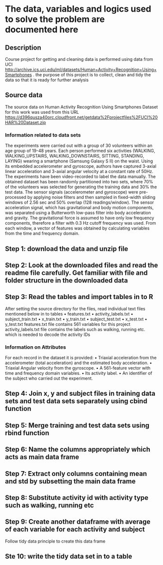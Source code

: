 # The data, variables and logics used to solve the problem are documented here 

## Description
Course project for getting and cleaning data is performed using data from UCI http://archive.ics.uci.edu/ml/datasets/Human+Activity+Recognition+Using+Smartphones . the purpose of this project is to collect, clean and tidy the data so that it is ready for further analysis

## Source data
The source data on Human Activity Recognition Using Smartphones Dataset for this work was used from this URL
https://d396qusza40orc.cloudfront.net/getdata%2Fprojectfiles%2FUCI%20HAR%20Dataset.zip 
### Information related to data sets
The experiments were carried out with a group of 30 volunteers within an age group of 19-48 years. Each person performed six activities (WALKING, WALKING_UPSTAIRS, WALKING_DOWNSTAIRS, SITTING, STANDING, LAYING) wearing a smartphone (Samsung Galaxy S II) on the waist. Using its embedded accelerometer and gyroscope, authors have captured 3-axial linear acceleration and 3-axial angular velocity at a constant rate of 50Hz. The experiments have been video-recorded to label the data manually. The obtained dataset has been randomly partitioned into two sets, where 70% of the volunteers was selected for generating the training data and 30% the test data. 
The sensor signals (accelerometer and gyroscope) were pre-processed by applying noise filters and then sampled in fixed-width sliding windows of 2.56 sec and 50% overlap (128 readings/window). The sensor acceleration signal, which has gravitational and body motion components, was separated using a Butterworth low-pass filter into body acceleration and gravity. The gravitational force is assumed to have only low frequency components, therefore a filter with 0.3 Hz cutoff frequency was used. From each window, a vector of features was obtained by calculating variables from the time and frequency domain. 

## Step 1: download the data and unzip file
## Step 2: Look at the downloaded files and read the readme file carefully. Get familiar with file and folder structure in the downloaded data
## Step 3: Read the tables and import tables in to R
After setting the source directory for the files, read individual text files mentioned below in to tables 
•	features.txt
•	activity_labels.txt
•	subject_train.txt
•	x_train.txt
•	y_train.txt
•	subject_test.txt
•	x_test.txt
•	y_test.txt
features.txt file contains 561 variables for this project
activity_labels.txt file contains the labels such as walking, running etc. which is needed to decode the activity IDs

### Information on Attributes
For each record in the dataset it is provided:
•	Triaxial acceleration from the accelerometer (total acceleration) and the estimated body acceleration.
•	Triaxial Angular velocity from the gyroscope.
•	A 561-feature vector with time and frequency domain variables.
•	Its activity label.
•	An identifier of the subject who carried out the experiment.

## Step 4: Join x, y and subject files in training data sets and test data sets separately using cbind function
## Step 5: Merge training and test data sets using rbind function
## Step 6: Name the columns appropriately which acts as main data frame
## Step 7: Extract only columns containing mean and std by subsetting the main data frame
## Step 8: Substitute activity id with activity type such as walking, running etc
## Step 9: Create another dataframe with average of each variable for each activity and subject
Follow tidy data principle to create this data frame
## Ste 10: write the tidy data set in to a table
